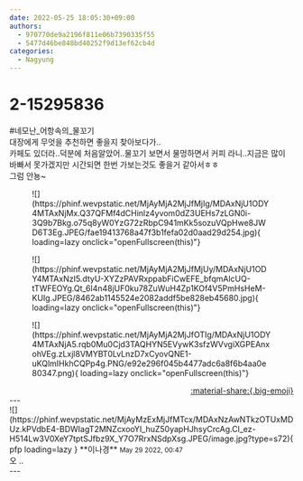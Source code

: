 ```yaml
---
date: 2022-05-25 18:05:30+09:00
authors:
  - 970770de9a2196f811e06b7390335f55
  - 5477d46be848bd40252f9d13ef62cb4d
categories:
  - Nagyung
---
```


# 2-15295836

<div class="post-container" markdown="1">
<div class="content-container md-sidebar__scrollwrap" markdown="1">

\#네모난_어항속의_물꼬기<br>대장에게 무엇을 추천하면 좋을지 찾아보다가..<br>카페도 있더라..덕분에 처음알았어..물꼬기 보면서 물멍하면서 커피 라니..지금은 많이 바빠서 못가겠지만 시간되면 한번 가보는것도 좋을거 같아서ㅎㅎ<br>그럼 안뇽~
<figure markdown="1">
![](https://phinf.wevpstatic.net/MjAyMjA2MjJfMjIg/MDAxNjU1ODY4MTAxNjMx.Q37QFMf4dCHinlz4yvom0dZ3UEHs7zLGN0i-3Q9b7Bkg.o75q8yW0YzG72zRbpC941mKk5sozuVQpHwe8JWD6T3Eg.JPEG/fae19413768a47f3b1fefa02d0aad29d254.jpg){ loading=lazy onclick="openFullscreen(this)"}
</figure>

<figure markdown="1">
![](https://phinf.wevpstatic.net/MjAyMjA2MjJfMjUy/MDAxNjU1ODY4MTAxNzI5.dtyU-XYZzPAVRxppabFiCwEFE_bfqmAlcUQ-tTWFEOYg.Qt_6l4n48jUF0ku78ZuWuH4Zp1KOf4V5PmHsHeM-KUIg.JPEG/8462ab1145524e2082addf5be828eb45680.jpg){ loading=lazy onclick="openFullscreen(this)"}
</figure>

<figure markdown="1">
![](https://phinf.wevpstatic.net/MjAyMjA2MjJfOTIg/MDAxNjU1ODY4MTAxNjA5.rqb0Mu0Cjd3TAQHYN5EVywK3sfzWVvgiXGPEAnxohVEg.zLxjl8VMYBT0LvLnzD7xCyovQNE1-uKQlmIHkhCQPp4g.PNG/e92e296f045b4477adc6a8f6b4aa0e80347.png){ loading=lazy onclick="openFullscreen(this)"}
</figure>


</div>
</div>

<div style="text-align: right;" markdown="1">
<a href="https://weverse.io/fromis9/fanpost/2-15295836" style="text-align: right;">:material-share:{.big-emoji}</a>
</div>
---

<div class="comments-container md-sidebar__scrollwrap" markdown="1">
<div class="comment" markdown="1">
<div class='id-container' markdown="1">
![](https://phinf.wevpstatic.net/MjAyMzExMjJfMTcx/MDAxNzAwNTkzOTUxMDUz.kPVdbE4-BDWIagT2MNZcxooYI_huZ50yapHJhsyCrcAg.Cl_ez-H514Lw3V0XeY7tptSJfbz9X_Y7O7RrxNSdpXsg.JPEG/image.jpg?type=s72){ pfp loading=lazy }
**<span class="artist">이나경</span>** <small>May 29 2022, 00:47</small><br>
</div>
<div class='comment-body' markdown="1">
오 ..
</div>
</div>
</div>
---
